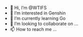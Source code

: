 - 👋 Hi, I’m @WTIFS
- 👀 I’m interested in Genshin
- 🌱 I’m currently learning Go
- 💞️ I’m looking to collaborate on ...
- 📫 How to reach me ...

<!---
WTIFS/WTIFS is a ✨ special ✨ repository because its `README.md` (this file) appears on your GitHub profile.
You can click the Preview link to take a look at your changes.
--->
